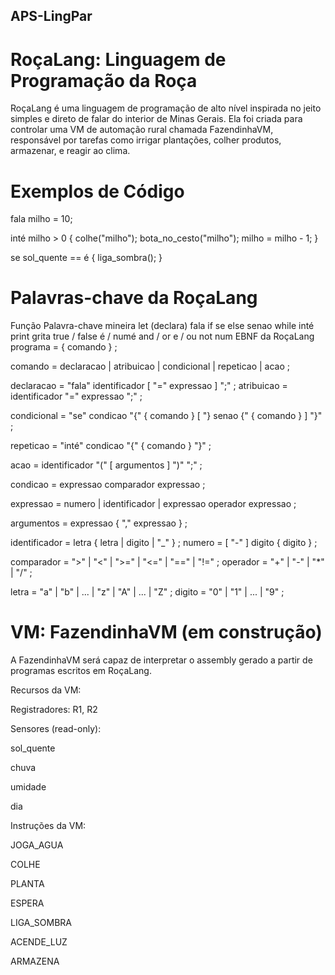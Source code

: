 ## APS-LingPar


# RoçaLang: Linguagem de Programação da Roça

RoçaLang é uma linguagem de programação de alto nível inspirada no jeito simples e direto de falar do interior de Minas Gerais. Ela foi criada para controlar uma VM de automação rural chamada FazendinhaVM, responsável por tarefas como irrigar plantações, colher produtos, armazenar, e reagir ao clima.

# Exemplos de Código
fala milho = 10;

inté milho > 0 {
    colhe("milho");
    bota_no_cesto("milho");
    milho = milho - 1;
}

se sol_quente == é {
    liga_sombra();
}

# Palavras-chave da RoçaLang
Função	Palavra-chave mineira
let (declara)	fala
if	se
else	senao
while	inté
print	grita
true / false	é / numé
and / or	e / ou
not	num
EBNF da RoçaLang
programa        = { comando } ;

comando         = declaracao
                | atribuicao
                | condicional
                | repeticao
                | acao
                ;

declaracao      = "fala" identificador [ "=" expressao ] ";" ;
atribuicao      = identificador "=" expressao ";" ;

condicional     = "se" condicao "{" { comando } [ "} senao {" { comando } ] "}" ;

repeticao       = "inté" condicao "{" { comando } "}" ;

acao            = identificador "(" [ argumentos ] ")" ";" ;

condicao        = expressao comparador expressao ;

expressao       = numero
                | identificador
                | expressao operador expressao
                ;

argumentos      = expressao { "," expressao } ;

identificador   = letra { letra | digito | "_" } ;
numero          = [ "-" ] digito { digito } ;

comparador      = ">" | "<" | ">=" | "<=" | "==" | "!=" ;
operador        = "+" | "-" | "*" | "/" ;

letra           = "a" | "b" | ... | "z" | "A" | ... | "Z" ;
digito          = "0" | "1" | ... | "9" ;

# VM: FazendinhaVM (em construção)

A FazendinhaVM será capaz de interpretar o assembly gerado a partir de programas escritos em RoçaLang.

Recursos da VM:

Registradores: R1, R2

Sensores (read-only):

sol_quente

chuva

umidade

dia

Instruções da VM:

JOGA_AGUA

COLHE

PLANTA

ESPERA

LIGA_SOMBRA

ACENDE_LUZ

ARMAZENA

